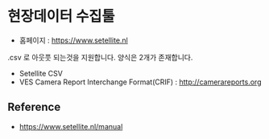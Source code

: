 # 현장데이터 수집툴

- 홈페이지 : https://www.setellite.nl

.csv 로 아웃풋 되는것을 지원합니다. 양식은 2개가 존재합니다.
- Setellite CSV
- VES Camera Report Interchange Format(CRIF) : http://camerareports.org

## Reference

- https://www.setellite.nl/manual